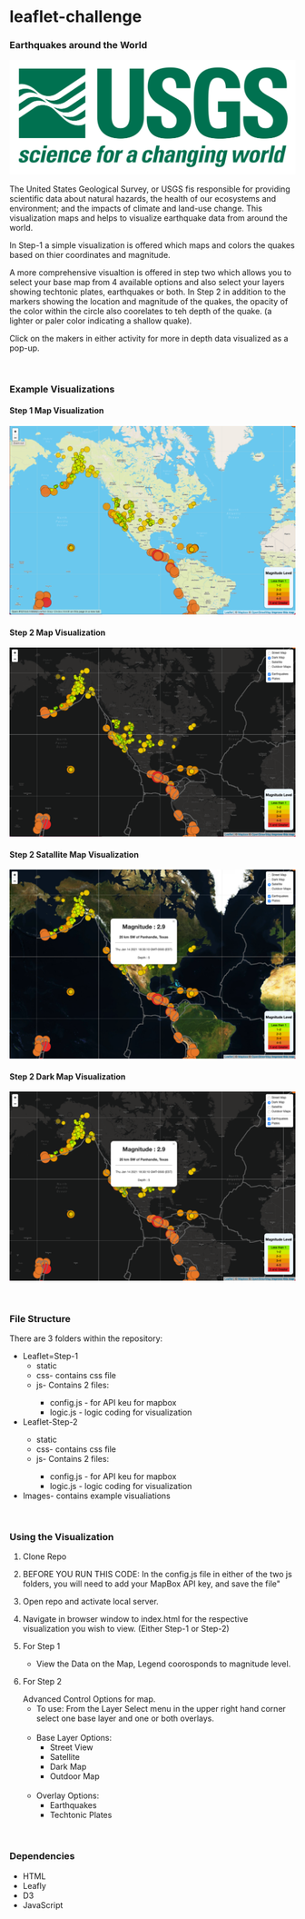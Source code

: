 # leaflet-challenge
<h3>Earthquakes around the World</h3>

!["USGS"](https://github.com/timsamson/leaflet-challenge/blob/main/Images/USGS.png)

<p>The United States Geological Survey, or USGS fis responsible for providing scientific data about natural hazards, the health of our ecosystems and environment; and the impacts of climate and land-use change. This visualization maps and helps to visualize earthquake data from around the world. </p>
<p>In Step-1 a simple visualization is offered which maps and colors the quakes based on thier coordinates and magnitude.</p>
<p>
A more comprehensive visualtion is offered in step two which allows you to select your base map from 4 available options and also select your layers showing techtonic plates, earthquakes or both. In Step 2 in addition to the markers showing the location and magnitude of the quakes, the opacity of the color within the circle also coorelates to teh depth of the quake. (a lighter or paler color indicating a shallow quake).</p>
<p>
Click on the makers in either activity for more in depth data visualized as a pop-up. </p>

<br>
<h3>Example Visualizations</h3>
<h4>Step 1 Map Visualization</h4>

!["Step 1 Map Visualization"](https://github.com/timsamson/leaflet-challenge/blob/main/Images/Step_1.png)

<h4>Step 2 Map Visualization</h4>

!["Step 2 Map Visualization"](https://github.com/timsamson/leaflet-challenge/blob/main/Images/Step_2_wo_popup.png)

<h4>Step 2 Satallite Map Visualization</h4>

!["Step 2 Satallite Map Visualization"](https://github.com/timsamson/leaflet-challenge/blob/main/Images/Step_2_Sat_w_popup.png)

<h4>Step 2 Dark Map Visualization</h4>

!["Step 2 Dark Map Visualization"](https://github.com/timsamson/leaflet-challenge/blob/main/Images/Step_2_dark_w_popup.png)

<br>
<h3>File Structure</h3>
<p>There are 3 folders within the repository:
    <ul><li>Leaflet=Step-1 
        <ul><li>static</li>
            <li>css- contains css file</li>
            <li>js- Contains 2 files: </li>
                <ul><li> config.js - for API keu for mapbox</li>
                    <li> logic.js - logic coding for visualization</li></ul></ul></li>
    <li>Leaflet-Step-2</li>
            <ul><li>static</li>
            <li>css- contains css file</li>
            <li>js- Contains 2 files: </li>
                <ul><li> config.js - for API keu for mapbox</li>
                    <li> logic.js - logic coding for visualization</li></ul></ul></li>
    <li>Images- contains example visualiations</li></ul>
</p>
<br>
<h3>Using the Visualization</h3>
<ol><li><p>Clone Repo</a></p></li>
<li>BEFORE YOU RUN THIS CODE: In the config.js file in either of the two js folders, you will need to add your MapBox API key, and save the file"</li>
<li><p>Open repo and activate local server.
</p></li>
<li><p>Navigate in browser window to index.html for the respective visualization you wish to view. (Either Step-1 or Step-2)</p></li>
<li><p>For Step 1</p>
<ul><li>View the Data on the Map, Legend coorosponds to magnitude level.</li></ul></li>
</li>


<li><p>For Step 2</p>Advanced Control Options for map.<ul>
<li>To use: From the Layer Select menu in the upper right hand corner select one base layer and one or both overlays.</li><br>
<li>Base Layer Options:<ul><li>Street View</li><li>Satellite</li><li>Dark Map</li><li>Outdoor Map</li></ul></li><br>
<li>Overlay Options:<ul><li>Earthquakes</li><li>Techtonic Plates</li></ul></li>
</li></ol>
<br>

<h3>Dependencies</h3>
 <ul>
<li>HTML</li>
<li>Leafly</li>
<li>D3</li>
<li>JavaScript</li>
</ul>
